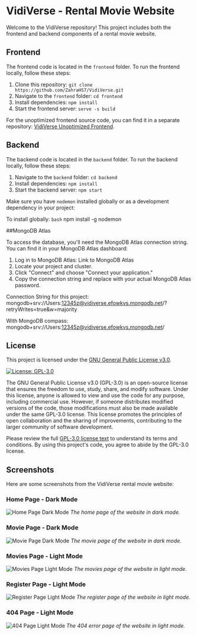 # VidiVerse - Rental Movie Website

Welcome to the VidiVerse repository! This project includes both the frontend and backend components of a rental movie website.

## Frontend

The frontend code is located in the `frontend` folder. To run the frontend locally, follow these steps:

1. Clone this repository: `git clone https://github.com/ZahraHS7/VidiVerse.git`
2. Navigate to the `frontend` folder: `cd frontend`
3. Install dependencies: `npm install`
4. Start the frontend server: `serve -s build`

For the unoptimized frontend source code, you can find it in a separate repository: [VidiVerse Unoptimized Frontend](https://github.com/ZahraHS7/VidiVerse-frontend.git).

## Backend

The backend code is located in the `backend` folder. To run the backend locally, follow these steps:

1. Navigate to the `backend` folder: `cd backend`
2. Install dependencies: `npm install`
3. Start the backend server: `npm start`

Make sure you have `nodemon` installed globally or as a development dependency in your project:

To install globally:
```bash```
npm install -g nodemon

##MongoDB Atlas

To access the database, you'll need the MongoDB Atlas connection string. You can find it in your MongoDB Atlas dashboard:

1. Log in to MongoDB Atlas: Link to MongoDB Atlas
2. Locate your project and cluster.
3. Click "Connect" and choose "Connect your application."
4. Copy the connection string and replace <password> with your actual MongoDB Atlas password.

Connection String for this project:
mongodb+srv://Users:12345z@vidiverse.efowkvs.mongodb.net/?retryWrites=true&w=majority

With MongoDB compass:
mongodb+srv://Users:12345z@vidiverse.efowkvs.mongodb.net/

## License

This project is licensed under the [GNU General Public License v3.0](https://www.gnu.org/licenses/gpl-3.0.en.html).

[![License: GPL-3.0](https://img.shields.io/badge/License-GPL%20v3-blue.svg)](https://www.gnu.org/licenses/gpl-3.0.en.html)

The GNU General Public License v3.0 (GPL-3.0) is an open-source license that ensures the freedom to use, study, share, and modify software. Under this license, anyone is allowed to view and use the code for any purpose, including commercial use. However, if someone distributes modified versions of the code, those modifications must also be made available under the same GPL-3.0 license. This license promotes the principles of open collaboration and the sharing of improvements, contributing to the larger community of software development.

Please review the full [GPL-3.0 license text](https://www.gnu.org/licenses/gpl-3.0.en.html) to understand its terms and conditions. By using this project's code, you agree to abide by the GPL-3.0 license.

## Screenshots

Here are some screenshots from the VidiVerse rental movie website:

### Home Page - Dark Mode
![Home Page Dark Mode](https://drive.google.com/uc?export=download&id=1zOUToqV2rhO_peTK8w-SznieW1LUQBJK)
*The home page of the website in dark mode.*

### Movie Page - Dark Mode
![Movie Page Dark Mode](https://drive.google.com/uc?export=download&id=1XjRiVWplJMHdrTU1XWoVeEswTkxAO6TJ)
*The movie page of the website in dark mode.*

### Movies Page - Light Mode
![Movies Page Light Mode](https://drive.google.com/uc?export=download&id=1sDB5OiDUK14QEXQzaUDwO_PVsFASqwJp)
*The movies page of the website in light mode.*

### Register Page - Light Mode
![Register Page Light Mode](https://drive.google.com/uc?export=download&id=1s9vzh2MLfeis1kAbx92SSUmKfeKctBZA)
*The register page of the website in light mode.*

### 404 Page - Light Mode
![404 Page Light Mode](https://drive.google.com/uc?export=download&id=1uOcEnRIL8RtIesaGPQEUFRU2NyVf1dWD)
*The 404 error page of the website in light mode.*
